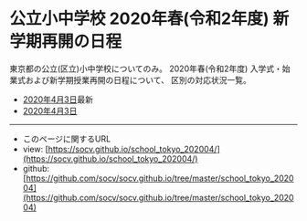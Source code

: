 # 公立小中学校 2020年春(令和2年度) 新学期再開の日程

東京都の公立(区立)小中学校についてのみ。
2020年春(令和2年度) 入学式・始業式および新学期授業再開の日程について、
区別の対応状況一覧。

 * [2020年4月3日](latest.md)最新
 * [2020年4月3日](20200403.md)


----
* このページに関するURL
 * view: [https://socv.github.io/school_tokyo_202004/](https://socv.github.io/school_tokyo_202004/)
 * github: [https://github.com/socv/socv.github.io/tree/master/school_tokyo_202004](https://github.com/socv/socv.github.io/tree/master/school_tokyo_202004)

